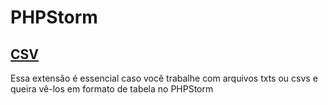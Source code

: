 # PHPStorm

## [CSV](https://github.com/acaverna/Extensoes-Maneiras-Para-Sua-IDE/blob/master/phpstorm.md#csv)
Essa extensão é essencial caso você trabalhe com arquivos txts ou csvs e queira vê-los em formato de tabela no PHPStorm

